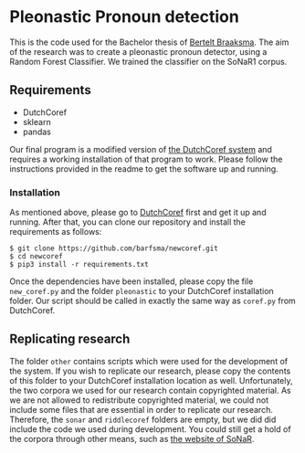 # Pleonastic Pronoun detection

This is the code used for the Bachelor thesis of [Bertelt Braaksma](mailto:b.braaksma.1@student.rug.nl). The aim of the research was to create a pleonastic pronoun detector, using a Random Forest Classifier. We trained the classifier on the SoNaR1 corpus.

## Requirements

* DutchCoref
* sklearn
* pandas

Our final program is a modified version of [the DutchCoref system](https://github.com/andreasvc/dutchcoref/) and requires a working installation of that program to work. Please follow the instructions provided in the readme to get the software up and running.

### Installation
As mentioned above, please go to [DutchCoref](https://github.com/andreasvc/dutchcoref/) first and get it up and running. After that, you can clone our repository and install the requirements as follows:

```
$ git clone https://github.com/barfsma/newcoref.git
$ cd newcoref
$ pip3 install -r requirements.txt
```

Once the dependencies have been installed, please copy the file `new_coref.py` and the folder `pleonastic` to your DutchCoref installation folder. Our script should be called in exactly the same way as `coref.py` from DutchCoref.

## Replicating research
The folder `other` contains scripts which were used for the development of the system. If you wish to replicate our research, please copy the contents of this folder to your DutchCoref installation location as well. Unfortunately, the two corpora we used for our research contain copyrighted material. As we are not allowed to redistribute copyrighted material, we could not include some files that are essential in order to replicate our research. Therefore, the `sonar` and `riddlecoref` folders are empty, but we did did include the code we used during development. You could still get a hold of the corpora through other means, such as [the website of SoNaR](https://ivdnt.org/downloads/tstc-sonar-corpus).
